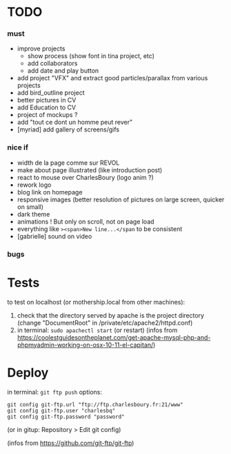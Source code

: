 
# TODO

### must
* improve projects
    * show process (show font in tina project, etc)
    * add collaborators
    * add date and play button
* add project "VFX" and extract good particles/parallax from various projects
* add bird_outline project
* better pictures in CV
* add Education to CV
* project of mockups ?
* add "tout ce dont un homme peut rever"
* [myriad] add gallery of screens/gifs

### nice if
* width de la page comme sur REVOL
* make about page illustrated (like introduction post)
* react to mouse over CharlesBoury (logo anim ?)
* rework logo
* blog link on homepage
* responsive images (better resolution of pictures on large screen, quicker on small)
* dark theme
* animations ! But only on scroll, not on page load
* everything like `><span>New line...</span` to be consistent
* [gabrielle] sound on video

### bugs

# Tests
to test on localhost (or mothership.local from other machines):

1. check that the directory served by apache is the project directory (change "DocumentRoot" in /private/etc/apache2/httpd.conf)
2. in terminal: `sudo apachectl start` (or restart)
    (infos from https://coolestguidesontheplanet.com/get-apache-mysql-php-and-phpmyadmin-working-on-osx-10-11-el-capitan/)

# Deploy
in terminal: `git ftp push`
options:

    git config git-ftp.url "ftp://ftp.charlesboury.fr:21/www"
    git config git-ftp.user "charlesbq"
    git config git-ftp.password "password"
    
(or in gitup: Repository > Edit git config)

(infos from https://github.com/git-ftp/git-ftp)